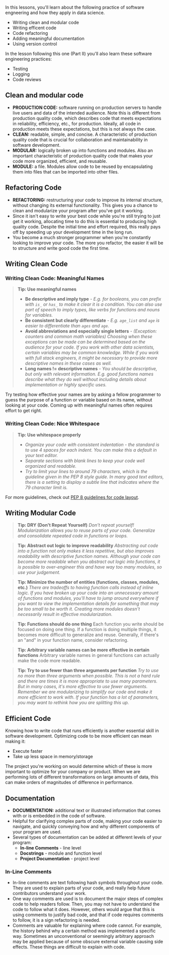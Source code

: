 In this lessons, you'll learn about the following practice of software engneering and how they apply in data science.

- Writing clean and modular code 
- Writing efficent code
- Code refactoring
- Adding meaningful documentation
- Using version control

In the lesson following this one (Part II) you'll also learn these software engineering practices:

- Testing
- Logging
- Code reviews

## Clean and modular code
- **PRODUCTION CODE:** software running on production servers to handle live users and data of the intended audience. Note this is different from production quality code, which describes code that meets expectations in reliability, efficiency, etc., for production. Ideally, all code in production meets these expectations, but this is not always the case.
- **CLEAN:** readable, simple, and concise. A characteristic of production quality code that is crucial for collaboration and maintainability in software development.
- **MODULAR:** logically broken up into functions and modules. Also an important characteristic of production quality code that makes your code more organized, efficient, and reusable.
- **MODULE:** a file. Modules allow code to be reused by encapsulating them into files that can be imported into other files.

## Refactoring Code
- **REFACTORING:** restructuring your code to improve its internal structure, without changing its external functionality. This gives you a chance to clean and modularize your program after you've got it working.
- Since it isn't easy to write your best code while you're still trying to just get it working, allocating time to do this is essential to producing high quality code. Despite the initial time and effort required, this really pays off by speeding up your development time in the long run.
- You become a much stronger programmer when you're constantly looking to improve your code. The more you refactor, the easier it will be to structure and write good code the first time.
## Writing Clean Code
### Writing Clean Code: Meaningful Names
  > **Tip: Use meaningful names**
  > - **Be descriptive and imply type** - *E.g. for booleans, you can prefix with `is_` or `has_` to make it clear it is a condition. You can also use part of speech to imply types, like verbs for functions and nouns for variables.*
  > - **Be consistent but clearly differentiate** - *E.g. `age_list` and `age` is easier to differentiate than `ages` and `age`.*
  > - **Avoid abbreviations and especially single letters** - *(Exception: counters and common math variables) Choosing when these exceptions can be made can be determined based on the audience for your code. If you work with other data scientists, certain variables may be common knowledge. While if you work with full stack engineers, it might be necessary to provide more descriptive names in these cases as well.*
  > - **Long names != descriptive names** - *You should be descriptive, but only with relevant information. E.g. good functions names describe what they do well without including details about implementation or highly specific uses.*

Try testing how effective your names are by asking a fellow programmer to guess the purpose of a function or variable based on its name, without looking at your code. Coming up with meaningful names often requires effort to get right.

### Writing Clean Code: Nice Whitespace
  > **Tip: Use whitespace properly**
  > - *Organize your code with consistent indentation - the standard is to use 4 spaces for each indent. You can make this a default in your text editor.*
  > - *Separate sections with blank lines to keep your code well organized and readable.*
  > - *Try to limit your lines to around 79 characters, which is the guideline given in the PEP 8 style guide. In many good text editors, there is a setting to display a subtle line that indicates where the 79 character limit is.*
  
For more guidelines, check out  [PEP 8 guidelines for code layout](https://www.python.org/dev/peps/pep-0008/?#code-lay-out).

## Writing Modular Code
  > **Tip: DRY (Don't Repeat Yourself)**
  > *Don't repeat yourself! Modularization allows you to reuse parts of your code. Generalize and consolidate repeated code in functions or loops.*
  
  > **Tip: Abstract out logic to improve readability**
  > *Abstracting out code into a function not only makes it less repetitive, but also improves readability with descriptive function names. Although your code can become more readable when you abstract out logic into functions, it is possible to over-engineer this and have way too many modules, so use your judgement.*

  > **Tip: Minimize the number of entities (functions, classes, modules, etc.)**
  > *There are tradeoffs to having function calls instead of inline logic. If you have broken up your code into an unnecessary amount of functions and modules, you'll have to jump around everywhere if you want to view the implementation details for something that may be too small to be worth it. Creating more modules doesn't necessarily result in effective modularization.*

  > **Tip: Functions should do one thing**
  > Each function you write should be focused on doing one thing. If a function is doing multiple things, it becomes more difficult to generalize and reuse. Generally, if there's an "and" in your function name, consider refactoring.

  > **Tip: Arbitrary variable names can be more effective in certain functions**
  > Arbitrary variable names in general functions can actually make the code more readable.

  > **Tip: Try to use fewer than three arguments per function**
  > *Try to use no more than three arguments when possible. This is not a hard rule and there are times it is more appropriate to use many parameters. But in many cases, it's more effective to use fewer arguments. Remember we are modularizing to simplify our code and make it more efficient to work with. If your function has a lot of parameters, you may want to rethink how you are splitting this up.*

## Efficient Code
Knowing how to write code that runs efficiently is another essential skill in software development. Optimizing code to be more efficient can mean making it:

  - Execute faster
  - Take up less space in memory/storage
  
The project you're working on would determine which of these is more important to optimize for your company or product. When we are performing lots of different transformations on large amounts of data, this can make orders of magnitudes of difference in performance.

## Documentation
  - **DOCUMENTATION:** additional text or illustrated information that comes with or is embedded in the code of software.
  - Helpful for clarifying complex parts of code, making your code easier to navigate, and quickly conveying how and why different components of your program are used.
  - Several types of documentation can be added at different levels of your program:
    - **In-line Comments** - line level
    - **Docstrings** - module and function level
    - **Project Documentation** - project level
### In-Line Comments
  - In-line comments are text following hash symbols throughout your code. They are used to explain parts of your code, and really help future contributors understand your work.
  - One way comments are used is to document the major steps of complex code to help readers follow. Then, you may not have to understand the code to follow what it does. However, others would argue that this is using comments to justify bad code, and that if code requires comments to follow, it is a sign refactoring is needed.
  - Comments are valuable for explaining where code cannot. For example, the history behind why a certain method was implemented a specific way. Sometimes an unconventional or seemingly arbitrary approach may be applied because of some obscure external variable causing side effects. These things are difficult to explain with code.

